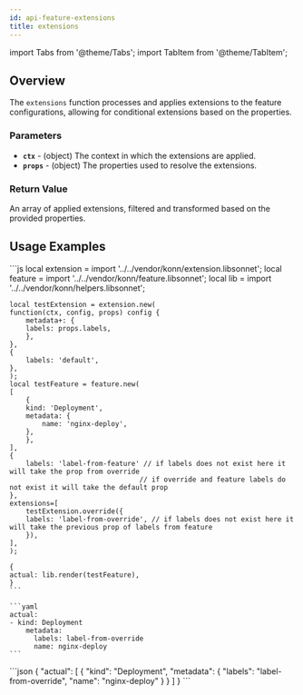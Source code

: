 ```yaml
---
id: api-feature-extensions
title: extensions
---
```


import Tabs from '@theme/Tabs';
import TabItem from '@theme/TabItem';

## Overview
The `extensions` function processes and applies extensions to the feature configurations, allowing for conditional extensions based on the properties.
### Parameters
- **`ctx`** - (object) The context in which the extensions are applied.
- **`props`** - (object) The properties used to resolve the extensions.

### Return Value
An array of applied extensions, filtered and transformed based on the provided properties.

## Usage Examples

<Tabs>
    <TabItem value="jsonnet" label="Jsonnet" default>
    ```js
    local extension = import '../../vendor/konn/extension.libsonnet';
    local feature = import '../../vendor/konn/feature.libsonnet';
    local lib = import '../../vendor/konn/helpers.libsonnet';

    local testExtension = extension.new(
    function(ctx, config, props) config {
        metadata+: {
        labels: props.labels,
        },
    },
    {
        labels: 'default',
    },
    );
    local testFeature = feature.new(
    [
        {
        kind: 'Deployment',
        metadata: {
            name: 'nginx-deploy',
        },
        },
    ],
    {
        labels: 'label-from-feature' // if labels does not exist here it will take the prop from override
                                    // if override and feature labels do not exist it will take the default prop
    },
    extensions=[
        testExtension.override({
        labels: 'label-from-override', // if labels does not exist here it will take the previous prop of labels from feature
        }),
    ],
    );

    {
    actual: lib.render(testFeature),
    }
    ```
  </TabItem>
  <TabItem value="yaml" label="YAML Output">

    ```yaml
    actual:
    - kind: Deployment
        metadata:
          labels: label-from-override
          name: nginx-deploy
    ```
  </TabItem>
  <TabItem value="json" label="JSON Output">
    ```json
    {
      "actual": [
        {
          "kind": "Deployment",
          "metadata": {
            "labels": "label-from-override",
            "name": "nginx-deploy"
          }
        }
      ]
    }
    ```  
    </TabItem>
</Tabs>